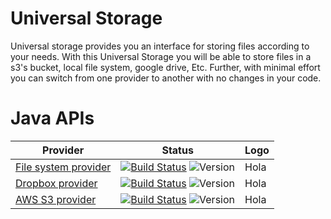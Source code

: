# Universal Storage
Universal storage provides you an interface for storing files according to your needs. With this Universal Storage you will be able to store files in a s3's bucket, local file system, google drive, Etc.  Further, with minimal effort you can switch from one provider to another with no changes in your code.

# Java APIs

Provider                                                                                | Status                         | Logo |
--------------------------------------------------------------------------------------- | -------------------------------|------|
[File system provider](https://github.com/dynamicloud/universal_storage_java_fs_api) | [![Build Status](https://travis-ci.org/dynamicloud/universal_storage_java_fs_api.svg?branch=master)](https://travis-ci.org/dynamicloud/universal_storage_java_fs_api) ![Version](https://img.shields.io/badge/api-v1.0.0-brightgreen.svg) | Hola |
[Dropbox provider](https://github.com/dynamicloud/universal_storage_java_dropbox_api) | [![Build Status](https://travis-ci.org/dynamicloud/universal_storage_java_dropbox_api.svg?branch=master)](https://travis-ci.org/dynamicloud/universal_storage_java_dropbox_api) ![Version](https://img.shields.io/badge/api-v1.0.0-brightgreen.svg) | Hola |
[AWS S3 provider](https://github.com/dynamicloud/universal_storage_java_s3_api) | [![Build Status](https://travis-ci.org/dynamicloud/universal_storage_java_s3_api.svg?branch=master)](https://travis-ci.org/dynamicloud/universal_storage_java_s3_api) ![Version](https://img.shields.io/badge/api-v1.0.0-brightgreen.svg) | Hola |
